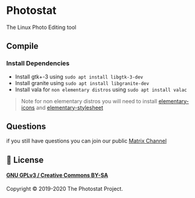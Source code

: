 # Photostat
The Linux Photo Editing tool

## Compile
### Install Dependencies
- Install gtk+-3 using `sudo apt install libgtk-3-dev`
- Install granite using `sudo apt install libgranite-dev`
- Install vala for `non elementary distros` using `sudo apt install valac`
> Note for non elementary distros you will need to install [elementary-icons](https://github.com/elementary/icons) and [elementary-stylesheet](https://github.com/elementary/stylesheet)

## Questions
if you still have questions you can join our public [Matrix Channel](https://app.element.io/#/room/#photostat:matrix.org)

## 📜 License
#### [GNU GPLv3 / Creative Commons BY-SA](./COPYING)

Copyright © 2019-2020 The Photostat Project.
